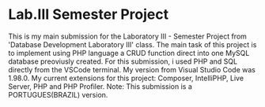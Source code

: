 # Lab.III Semester Project
This is my main submission for the Laboratory III - Semester Project from 'Database Development Laboratory III' class.
The main task of this project is to implement using PHP language a CRUD function direct into one MySQL database preoviusly created.
For this submission, i used PHP and SQL directly from the VSCode terminal.
My version from Visual Studio Code was 1.98.0.
My current extensions for this project: Composer, IntelliPHP, Live Server, PHP and PHP Profiler. 
Note: This submission is a PORTUGUES(BRAZIL) version.
